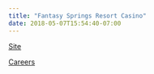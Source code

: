 ```yaml
---
title: "Fantasy Springs Resort Casino"
date: 2018-05-07T15:54:40-07:00
---
```


[Site]

[Careers]

[Site]: http://www.fantasyspringsresort.com/prod/home/index.php
[Careers]: https://fantasyspringsresort.mua.hrdepartment.com/hr/ats/JobSearch/viewAll
